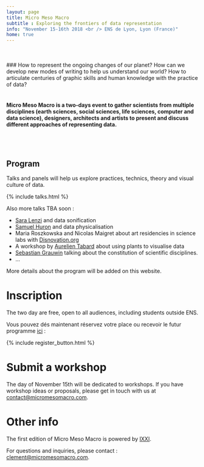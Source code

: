 ```yaml
---
layout: page
title: Micro Meso Macro
subtitle : Exploring the frontiers of data representation
info: "November 15-16th 2018 <br /> ENS de Lyon, Lyon (France)"
home: true
---
```


<br />
<br />
### How to represent the ongoing changes of our planet? How can we develop new modes of writing to help us understand our world? How to articulate centuries of graphic skills and human knowledge with the practice of data?

<br />
<br />

#### Micro Meso Macro is a two-days event to gather scientists from multiple disciplines (earth sciences, social sciences, life sciences, computer and data science), designers, architects and artists to present and discuss different approaches of representing data.

<br />
<br />

## Program

Talks and panels will help us explore practices, technics, theory and visual culture of data.

{% include talks.html %}


Also more talks TBA soon :

- [Sara Lenzi](https://www.saralenzi.com/ ) and data sonification
- [Samuel Huron](https://perso.telecom-paristech.fr/shuron/#!index.md) and data physicalisation
- Maria Roszkowska and Nicolas Maigret about art residencies in science labs with [Disnovation.org](http://disnovation.org/)
- A workshop by [Aurelien Tabard](http://www.tabard.fr/) about using plants to visualise data
- [Sebastian Grauwin](http://www.sebastian-grauwin.com/) talking about the constitution of scientific disciplines.
- ...

More details about the program will be added on this website. 


# Inscription

The two day are free, open to all audiences, including students outside ENS.


Vous pouvez dés maintenant réservez votre place ou recevoir le futur programme [ici](/register)  :

{% include register_button.html %}


# Submit a workshop

The day of November 15th will be dedicated to workshops. If you have workshop ideas or proposals, please get in touch with us at [contact@micromesomacro.com](contact@micromesomacro.com).

# Other info

The first edition of Micro Meso Macro is powered by [IXXI](http://www.ixxi.fr).

For questions and inquiries, please contact : [clement@micromesomacro.com](clement@micromesomacro.com).
